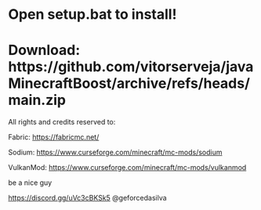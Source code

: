 <h1>Open setup.bat to install!</h1>

<h1>Download: https://github.com/vitorserveja/javaMinecraftBoost/archive/refs/heads/main.zip </h1>

All rights and credits reserved to:

Fabric: https://fabricmc.net/ <p>
Sodium: https://www.curseforge.com/minecraft/mc-mods/sodium <p>
VulkanMod: https://www.curseforge.com/minecraft/mc-mods/vulkanmod

be a nice guy

https://discord.gg/uVc3cBKSk5
@geforcedasilva
